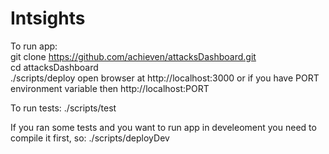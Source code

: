 # Intsights



To run app:    
git clone https://github.com/achieven/attacksDashboard.git   
cd attacksDashboard   
./scripts/deploy
open browser at http://localhost:3000 or if you have PORT environment variable then http://localhost:PORT

To run tests:
./scripts/test

If you ran some tests and you want to run app in develeoment you need to compile it first, so:
./scripts/deployDev


